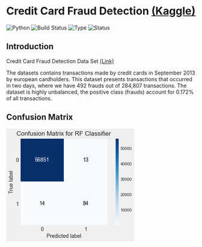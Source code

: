 # Credit Card Fraud Detection [(Kaggle)](https://www.kaggle.com/mlg-ulb/creditcardfraud)

![Python](https://img.shields.io/badge/python-3.8.x-success) ![Build Status](https://img.shields.io/badge/Machine-Learning-red) ![Type](https://img.shields.io/badge/Type-Supervised-yellow) ![Status](https://img.shields.io/badge/Status-Completed-success)

## Introduction
Credit Card Fraud Detection Data Set [(Link)](https://www.kaggle.com/mlg-ulb/creditcardfraud)

The datasets contains transactions made by credit cards in September 2013 by european cardholders.
This dataset presents transactions that occurred in two days, where we have 492 frauds out of 284,807 transactions. The dataset is highly unbalanced, the positive class (frauds) account for 0.172% of all transactions.

## Confusion Matrix
![Confussion Matrix](https://github.com/anuj0298-create/Credit_card_fraud_detection/blob/master/Images/Confusion_Matrix.png)
